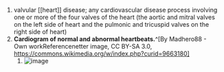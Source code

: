 1. valvular [[heart]] disease; any cardiovascular disease process involving one or more of the four valves of the heart (the aortic and mitral valves on the left side of heart and the pulmonic and tricuspid valves on the right side of heart)
2. **Cardiogram of normal and abnormal heartbeats.**^[By Madhero88 - Own workReferencenetter image, CC BY-SA 3.0, https://commons.wikimedia.org/w/index.php?curid=9663180]
	1. ![image](https://upload.wikimedia.org/wikipedia/commons/thumb/4/4a/Phonocardiograms_from_normal_and_abnormal_heart_sounds.png/393px-Phonocardiograms_from_normal_and_abnormal_heart_sounds.png)